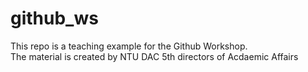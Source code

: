 # github_ws

This repo is a teaching example for the Github Workshop.<br>
The material is created by NTU DAC 5th directors of Acdaemic Affairs
